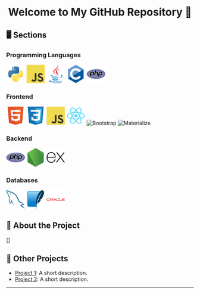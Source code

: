 <h1 align="center">Welcome to My GitHub Repository 👋</h1>


## 🖥️ Sections

### Programming Languages
<div>
  <img src="https://raw.githubusercontent.com/devicons/devicon/master/icons/python/python-original.svg" alt="Python" width="50" height="50"/>
  <img src="https://raw.githubusercontent.com/devicons/devicon/master/icons/javascript/javascript-original.svg" alt="JavaScript" width="50" height="50"/>
  <img src="https://raw.githubusercontent.com/devicons/devicon/master/icons/java/java-original.svg" alt="Java" width="50" height="50"/>
  <img src="https://raw.githubusercontent.com/devicons/devicon/master/icons/c/c-original.svg" alt="C" width="50" height="50"/>
  <img src="https://raw.githubusercontent.com/devicons/devicon/master/icons/php/php-original.svg" alt="PHP" width="50" height="50"/>
</div>

### Frontend
<div>
  <img src="https://raw.githubusercontent.com/devicons/devicon/master/icons/html5/html5-original.svg" alt="HTML5" width="50" height="50"/>
  <img src="https://raw.githubusercontent.com/devicons/devicon/master/icons/css3/css3-original.svg" alt="CSS3" width="50" height="50"/>
  <img src="https://raw.githubusercontent.com/devicons/devicon/master/icons/javascript/javascript-original.svg" alt="JavaScript" width="50" height="50"/>
  <img src="https://raw.githubusercontent.com/devicons/devicon/master/icons/react/react-original.svg" alt="React" width="50" height="50"/>
  <img src="https://upload.wikimedia.org/wikipedia/commons/b/b2/Bootstrap_logo.svg" alt="Bootstrap" width="50" height="50"/>
  <img src="https://materializecss.com/images/favicon/apple-touch-icon-152x152.png" alt="Materialize" width="50" height="50"/>
</div>

### Backend
<div>
  <img src="https://raw.githubusercontent.com/devicons/devicon/master/icons/php/php-original.svg" alt="PHP" width="50" height="50"/>
  <img src="https://raw.githubusercontent.com/devicons/devicon/master/icons/nodejs/nodejs-original.svg" alt="Node.js" width="50" height="50"/>
  <img src="https://raw.githubusercontent.com/devicons/devicon/master/icons/express/express-original.svg" alt="Express.js" width="50" height="50"/>
</div>

### Databases
<div>
  <img src="https://raw.githubusercontent.com/devicons/devicon/master/icons/mysql/mysql-original.svg" alt="MySQL" width="50" height="50"/>
  <img src="https://raw.githubusercontent.com/devicons/devicon/master/icons/sqlite/sqlite-original.svg" alt="SQLite" width="50" height="50"/>
  <img src="https://raw.githubusercontent.com/devicons/devicon/master/icons/oracle/oracle-original.svg" alt="Oracle" width="50" height="50"/>
</div>

## 💬 About the Project
[]

## 📂 Other Projects
- [Project 1](https://github.com/your-repo1): A short description.
- [Project 2](https://github.com/your-repo2): A short description.

---
